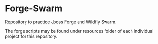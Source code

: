 # Forge-Swarm
Repository to practice Jboss Forge and Wildfly Swarm.

The forge scripts may be found under resources folder 
of each individual project for this repository.
